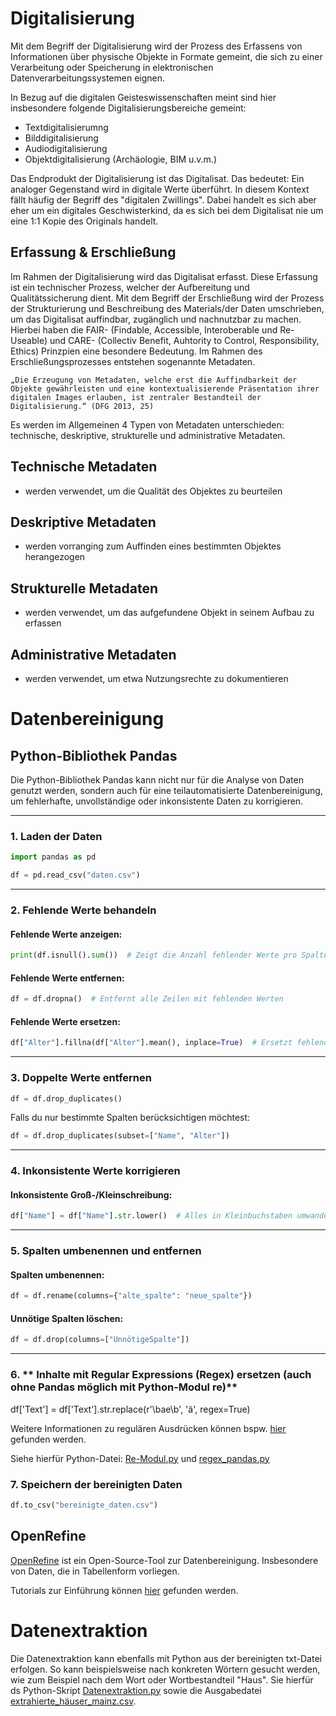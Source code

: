 # Digitalisierung
Mit dem Begriff der Digitalisierung wird der Prozess des Erfassens von Informationen über physische Objekte in Formate gemeint, die sich zu einer Verarbeitung oder Speicherung in elektronischen Datenverarbeitungssystemen eignen.

In Bezug auf die digitalen Geisteswissenschaften meint sind hier insbesondere folgende Digitalisierungsbereiche gemeint:
- Textdigitalisierumng
- Bilddigitalisierung
- Audiodigitalisierung
- Objektdigitalisierung (Archäologie, BIM u.v.m.)

Das Endprodukt der Digitalisierung ist das Digitalisat. Das bedeutet: Ein analoger Gegenstand wird in digitale Werte überführt. In diesem Kontext fällt häufig der Begriff des "digitalen Zwillings". Dabei handelt es sich aber eher um ein digitales Geschwisterkind, da es sich bei dem Digitalisat nie um eine 1:1 Kopie des Originals handelt.

## Erfassung & Erschließung
Im Rahmen der Digitalisierung wird das Digitalisat erfasst. Diese Erfassung ist ein technischer Prozess, welcher der Aufbereitung und Qualitätssicherung dient.
Mit dem Begriff der Erschließung wird der Prozess der Strukturierung und Beschreibung des Materials/der Daten umschrieben, um das Digitalisat auffindbar, zugänglich und nachnutzbar zu machen. Hierbei haben die FAIR- (Findable, Accessible, Interoberable und Re-Useable) und CARE- (Collectiv Benefit, Auhtority to Control, Responsibility, Ethics) Prinzpien eine besondere Bedeutung.
Im Rahmen des Erschließungsprozesses entstehen sogenannte Metadaten.

    „Die Erzeugung von Metadaten, welche erst die Auffindbarkeit der Objekte gewährleisten und eine kontextualisierende Präsentation ihrer digitalen Images erlauben, ist zentraler Bestandteil der Digitalisierung.“ (DFG 2013, 25)

Es werden im Allgemeinen 4 Typen von Metadaten unterschieden: technische, deskriptive, strukturelle und administrative Metadaten.

## Technische Metadaten
- werden verwendet, um die Qualität des Objektes zu beurteilen

## Deskriptive Metadaten
- werden vorranging zum Auffinden eines bestimmten Objektes herangezogen

## Strukturelle Metadaten
- werden verwendet, um das aufgefundene Objekt in seinem Aufbau zu erfassen

## Administrative Metadaten
- werden verwendet, um etwa Nutzungsrechte zu dokumentieren


# Datenbereinigung

## Python-Bibliothek Pandas

Die Python-Bibliothek Pandas kann nicht nur für die Analyse von Daten genutzt werden, sondern auch für eine teilautomatisierte Datenbereinigung, um fehlerhafte, unvollständige oder inkonsistente Daten zu korrigieren.

---

### 1. **Laden der Daten**

```python
import pandas as pd

df = pd.read_csv("daten.csv")  
```

---

### 2. **Fehlende Werte behandeln**

#### Fehlende Werte anzeigen:
```python
print(df.isnull().sum())  # Zeigt die Anzahl fehlender Werte pro Spalte
```

#### Fehlende Werte entfernen:
```python
df = df.dropna()  # Entfernt alle Zeilen mit fehlenden Werten
```

#### Fehlende Werte ersetzen:
```python
df["Alter"].fillna(df["Alter"].mean(), inplace=True)  # Ersetzt fehlende Werte mit dem Durchschnitt
```

---

### 3. **Doppelte Werte entfernen**

```python
df = df.drop_duplicates()
```

Falls du nur bestimmte Spalten berücksichtigen möchtest:
```python
df = df.drop_duplicates(subset=["Name", "Alter"])
```

---

### 4. **Inkonsistente Werte korrigieren**

#### Inkonsistente Groß-/Kleinschreibung:
```python
df["Name"] = df["Name"].str.lower()  # Alles in Kleinbuchstaben umwandeln
```

---

### 5. **Spalten umbenennen und entfernen**

#### Spalten umbenennen:
```python
df = df.rename(columns={"alte_spalte": "neue_spalte"})
```

#### Unnötige Spalten löschen:
```python
df = df.drop(columns=["UnnötigeSpalte"])
```

---

### 6. ** Inhalte mit Regular Expressions (Regex) ersetzen (auch ohne Pandas möglich mit Python-Modul re)**

df['Text'] = df['Text'].str.replace(r'\bae\b', 'ä', regex=True)

Weitere Informationen zu regulären Ausdrücken können bspw. [hier](https://de.wikipedia.org/wiki/Regul%C3%A4rer_Ausdruck) gefunden werden.

Siehe hierfür Python-Datei: [Re-Modul.py](02_Digitalisierung/Re-Modul.py) und [regex_pandas.py](02_Digitalisierung/regex_pandas.py)



### 7. **Speichern der bereinigten Daten**
```python
df.to_csv("bereinigte_daten.csv")
```



## OpenRefine
[OpenRefine](https://openrefine.org/) ist ein Open-Source-Tool zur Datenbereinigung. Insbesondere von Daten, die in Tabellenform vorliegen.

Tutorials zur Einführung können [hier](https://www.wikidata.org/wiki/Wikidata:Tools/OpenRefine/Editing/Tutorials/Video) gefunden werden.


# Datenextraktion
Die Datenextraktion kann ebenfalls mit Python aus der bereinigten txt-Datei erfolgen. So kann beispielsweise nach konkreten Wörtern gesucht werden, wie zum Beispiel nach dem Wort oder Wortbestandteil "Haus".
Sie hierfür ds Python-Skript [Datenextraktion.py](02_Digitalisierung/Datenextraktion.py) sowie die Ausgabedatei [extrahierte_häuser_mainz.csv](02_Digitalisierung/extrahierte_häuser_mainz.csv).
